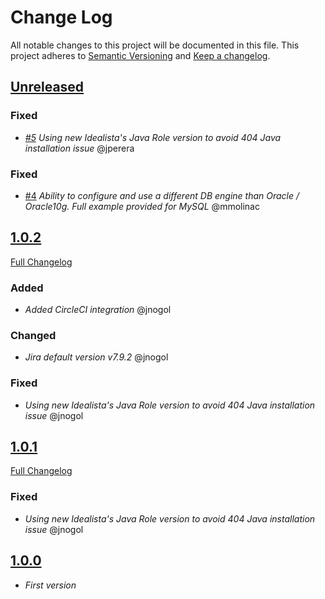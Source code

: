 # Change Log

All notable changes to this project will be documented in this file.
This project adheres to [Semantic Versioning](http://semver.org/) and [Keep a changelog](https://github.com/olivierlacan/keep-a-changelog).

## [Unreleased](https://github.com/idealista/jira-role/tree/develop)
### Fixed
- *[#5](https://github.com/idealista/jira-role/issues/5) Using new Idealista's Java Role version to avoid 404 Java installation issue* @jperera

### Fixed
- [#4](https://github.com/idealista/jira-role/issues/4) *Ability to configure and use a different DB engine than Oracle / Oracle10g. Full example provided for MySQL* @mmolinac

## [1.0.2](https://github.com/idealista/jira-role/tree/1.0.2)
[Full Changelog](https://github.com/idealista/jira-role/compare/1.0.1...1.0.2)
### Added
- *Added CircleCI integration* @jnogol

### Changed
- *Jira default version v7.9.2* @jnogol

### Fixed
- *Using new Idealista's Java Role version to avoid 404 Java installation issue* @jnogol

## [1.0.1](https://github.com/idealista/jira-role/tree/1.0.1)
[Full Changelog](https://github.com/idealista/jira-role/compare/1.0.0...1.0.1)
### Fixed
- *Using new Idealista's Java Role version to avoid 404 Java installation issue* @jnogol

## [1.0.0](https://github.com/idealista/jira-role/tree/1.0.0)
- *First version*
